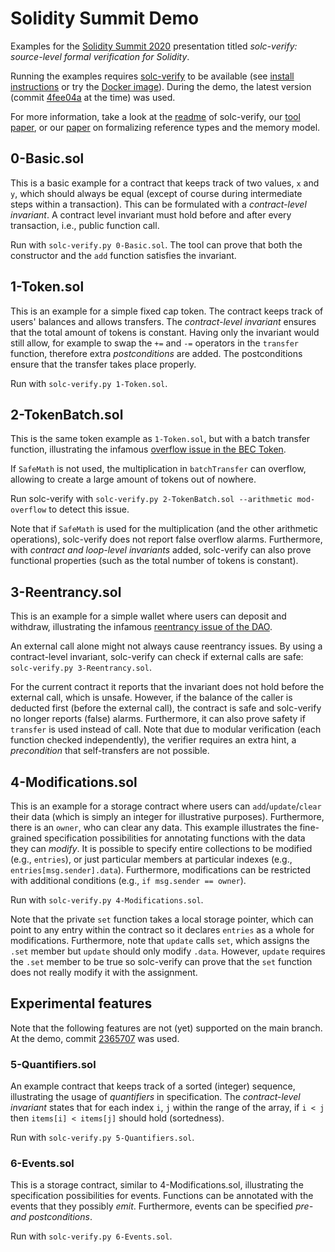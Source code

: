 # Solidity Summit Demo

Examples for the [Solidity Summit 2020](https://solidity-summit.ethereum.org/) presentation titled _solc-verify: source-level formal verification for Solidity_.

Running the examples requires [solc-verify](https://github.com/SRI-CSL/solidity) to be available (see [install instructions](https://github.com/SRI-CSL/solidity/blob/boogie/SOLC-VERIFY-README.md) or try the [Docker image](https://github.com/SRI-CSL/solidity/blob/boogie/docker/README.md)).
During the demo, the latest version (commit [4fee04a](https://github.com/SRI-CSL/solidity/commit/4fee04a18ce7471d96ba97db39285c630a7d8357) at the time) was used.

For more information, take a look at the [readme](https://github.com/SRI-CSL/solidity/blob/boogie/SOLC-VERIFY-README.md) of solc-verify, our [tool paper](https://arxiv.org/abs/1907.04262), or our [paper](https://arxiv.org/abs/2001.03256) on formalizing reference types and the memory model.

## 0-Basic.sol

This is a basic example for a contract that keeps track of two values, `x` and `y`, which should always be equal (except of course during intermediate steps within a transaction).
This can be formulated with a _contract-level invariant_.
A contract level invariant must hold before and after every transaction, i.e., public function call.

Run with `solc-verify.py 0-Basic.sol`. The tool can prove that both the constructor and the `add` function satisfies the invariant.

## 1-Token.sol

This is an example for a simple fixed cap token.
The contract keeps track of users' balances and allows transfers.
The _contract-level invariant_ ensures that the total amount of tokens is constant.
Having only the invariant would still allow, for example to swap the `+=` and `-=` operators in the `transfer` function, therefore extra _postconditions_ are added.
The postconditions ensure that the transfer takes place properly.

Run with `solc-verify.py 1-Token.sol`.

## 2-TokenBatch.sol

This is the same token example as `1-Token.sol`, but with a batch transfer function, illustrating the infamous [overflow issue in the BEC Token](https://medium.com/@peckshield/alert-new-batchoverflow-bug-in-multiple-erc20-smart-contracts-cve-2018-10299-511067db6536).

If `SafeMath` is not used, the multiplication in `batchTransfer` can overflow, allowing to create
a large amount of tokens out of nowhere.

Run solc-verify with `solc-verify.py 2-TokenBatch.sol --arithmetic mod-overflow` to detect this issue.

Note that if `SafeMath` is used for the multiplication (and the other arithmetic operations), solc-verify does not report false overflow alarms.
Furthermore, with _contract and loop-level invariants_ added, solc-verify can also
prove functional properties (such as the total number of tokens is constant).

## 3-Reentrancy.sol
This is an example for a simple wallet where users can deposit and withdraw, illustrating
the infamous  [reentrancy issue of the DAO](https://medium.com/swlh/the-story-of-the-dao-its-history-and-consequences-71e6a8a551ee).

An external call alone might not always cause reentrancy issues.
By using a contract-level invariant, solc-verify can check if external calls are safe: `solc-verify.py 3-Reentrancy.sol`.

For the current contract it reports that the invariant does not hold before the external call, which is unsafe.
However, if the balance of the caller is deducted first (before the external call), the contract is safe and solc-verify no longer reports (false) alarms.
Furthermore, it can also prove safety if `transfer` is used instead of call.
Note that due to modular verification (each function checked independently), the verifier requires an extra hint, a _precondition_ that self-transfers are not possible.

## 4-Modifications.sol
This is an example for a storage contract where users can `add`/`update`/`clear` their data (which is simply an integer for illustrative purposes).
Furthermore, there is an `owner`, who can clear any data.
This example illustrates the fine-grained specification possibilities for annotating functions with the data they can _modify_.
It is possible to specify entire collections to be modified (e.g., `entries`), or just particular members at particular indexes (e.g., `entries[msg.sender].data`).
Furthermore, modifications can be restricted with additional conditions (e.g., `if msg.sender == owner`).

Run with `solc-verify.py 4-Modifications.sol`.

Note that the private `set` function takes a local storage pointer, which can point to any entry within the contract so it declares `entries` as a whole for modifications.
Furthermore, note that `update` calls `set`, which assigns the `.set` member but `update` should only modify `.data`.
However, `update` requires the `.set` member to be true so solc-verify can prove that the `set` function does not really modify it with the assignment.

## Experimental features

Note that the following features are not (yet) supported on the main branch.
At the demo, commit [2365707](https://github.com/SRI-CSL/solidity/commit/236570742c1ff9b6d25792b34c7ab7f972ac28ad) was used.

### 5-Quantifiers.sol
An example contract that keeps track of a sorted (integer) sequence, illustrating the
usage of _quantifiers_ in specification.
The _contract-level invariant_ states that for each index `i`, `j` within the range of the array, if `i < j` then `items[i] < items[j]` should hold (sortedness).

Run with `solc-verify.py 5-Quantifiers.sol`.

### 6-Events.sol
This is a storage contract, similar to 4-Modifications.sol, illustrating the specification possibilities for events.
Functions can be annotated with the events that they possibly _emit_.
Furthermore, events can be specified _pre- and postconditions_.

Run with `solc-verify.py 6-Events.sol`.
